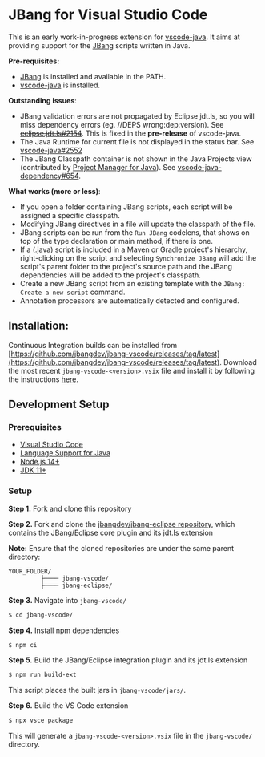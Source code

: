 # JBang for Visual Studio Code
This is an early work-in-progress extension for [vscode-java](https://marketplace.visualstudio.com/items?itemName=redhat.java). It aims at providing support for the [JBang](https://www.jbang.dev/) scripts written in Java.

**Pre-requisites:**
- [JBang](https://www.jbang.dev/download/) is installed and available in the PATH.
- [vscode-java](https://marketplace.visualstudio.com/items?itemName=redhat.java) is installed.

**Outstanding issues**:
- JBang validation errors are not propagated by Eclipse jdt.ls, so you will miss dependency errors (eg. //DEPS wrong:dep:version). See ~~[eclipse.jdt.ls#2154](https://github.com/eclipse/eclipse.jdt.ls/issues/2154)~~. This is fixed in the **pre-release** of vscode-java. 
- The Java Runtime for current file is not displayed in the status bar. See [vscode-java#2552](https://github.com/redhat-developer/vscode-java/issues/2552)
- The JBang Classpath container is not shown in the Java Projects view (contributed by [Project Manager for Java](https://marketplace.visualstudio.com/items?itemName=vscjava.vscode-java-dependency)). See [vscode-java-dependency#654](https://github.com/microsoft/vscode-java-dependency/issues/654).

**What works (more or less)**:
- If you open a folder containing JBang scripts, each script will be assigned a specific classpath.
- Modifying JBang directives in a file will update the classpath of the file.
- JBang scripts can be run from the `Run JBang` codelens, that shows on top of the type declaration or main method, if there is one.
- If a (.java) script is included in a Maven or Gradle project's hierarchy, right-clicking on the script and selecting `Synchronize JBang` will add the script's parent folder to the project's source path and the JBang dependencies will be added to the project's classpath.
- Create a new JBang script from an existing template with the `JBang: Create a new script` command.
- Annotation processors are automatically detected and configured.

## Installation:
Continuous Integration builds can be installed from [https://github.com/jbangdev/jbang-vscode/releases/tag/latest](https://github.com/jbangdev/jbang-vscode/releases/tag/latest). Download the most recent `jbang-vscode-<version>.vsix` file and install it by following the instructions [here](https://code.visualstudio.com/docs/editor/extension-gallery#_install-from-a-vsix).

## Development Setup

### Prerequisites

  * [Visual Studio Code](https://code.visualstudio.com/)
  * [Language Support for Java](https://marketplace.visualstudio.com/items?itemName=redhat.java)
  * [Node.js 14+](https://nodejs.org/en/)
  * [JDK 11+](https://adoptopenjdk.net/)

### Setup
**Step 1.** Fork and clone this repository  

**Step 2.** Fork and clone the [jbangdev/jbang-eclipse repository](https://github.com/jbangdev/jbang-eclipse), which contains the JBang/Eclipse core plugin and its jdt.ls extension

**Note:** Ensure that the cloned repositories are under the same parent directory:

```
YOUR_FOLDER/
         ├──── jbang-vscode/
         ├──── jbang-eclipse/
```  
**Step 3.** Navigate into `jbang-vscode/`
```bash
$ cd jbang-vscode/
```  
**Step 4.** Install npm dependencies
```bash
$ npm ci
```  

**Step 5.** Build the JBang/Eclipse integration plugin and its jdt.ls extension
```bash
$ npm run build-ext
```

This script places the built jars in `jbang-vscode/jars/`.  

**Step 6.** Build the VS Code extension
```bash
$ npx vsce package
```
This will generate a `jbang-vscode-<version>.vsix` file in the `jbang-vscode/` directory.